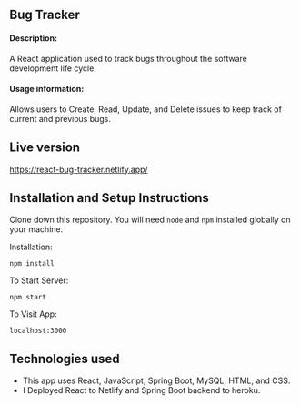 ## Bug Tracker

#### Description:

A React application used to track bugs throughout the software development life cycle.

#### Usage information:

Allows users to Create, Read, Update, and Delete issues to keep track of current and
previous bugs.

## Live version

https://react-bug-tracker.netlify.app/

## Installation and Setup Instructions

Clone down this repository. You will need `node` and `npm` installed globally on your machine.  

Installation:

`npm install`  


To Start Server:

`npm start`  

To Visit App:

`localhost:3000`  

## Technologies used

  - This app uses React, JavaScript, Spring Boot, MySQL, HTML, and CSS.
  - I Deployed React to Netlify and Spring Boot backend to heroku.


